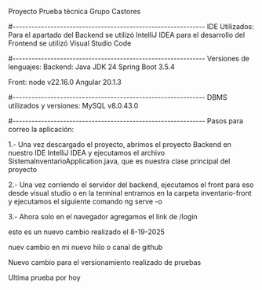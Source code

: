 Proyecto Prueba técnica Grupo Castores

#-------------------------------------------------------------
IDE Utilizados:
Para el apartado del Backend se utilizó IntelliJ IDEA
para el desarrollo del Frontend se utilizó Visual Studio Code

#-------------------------------------------------------------
Versiones de lenguajes:
Backend: 
  Java JDK 24
  Spring Boot 3.5.4

Front:
  node v22.16.0
  Angular 20.1.3

#-------------------------------------------------------------
DBMS utilizados y versiones:
MySQL v8.0.43.0

#-------------------------------------------------------------
Pasos para correo la aplicación:

1.- Una vez descargado el proyecto, abrimos el proyecto Backend en nuestro IDE IntelliJ IDEA 
y ejecutamos el archivo SistemaInventarioApplication.java, que es nuestra clase principal del proyecto

2.- Una vez corriendo el servidor del backend, ejecutamos el front para eso desde visual studio 
o en la terminal entramos en la carpeta inventario-front y ejecutamos el siguiente comando
  ng serve -o

3.- Ahora solo en el navegador agregamos el link de /login



esto es un nuevo cambio realizado el 8-19-2025

nuev cambio en mi nuevo hilo o canal de github


Nuevo cambio para el versionamiento realizado de pruebas


Ultima prueba por hoy
